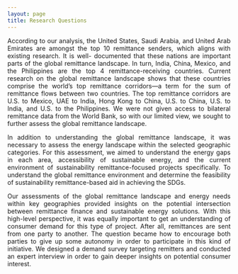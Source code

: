 ```yaml
---
layout: page
title: Research Questions
---
```



<p align="justify">According to our analysis, the United States, Saudi Arabia, and United Arab Emirates are amongst the top 10 remittance senders, which aligns with existing research. It is well- documented that these nations are important parts of the global remittance landscape. In turn, India, China, Mexico, and the Philippines are the top 4 remittance-receiving countries. Current research on the global remittance landscape shows that these countries comprise the world’s top remittance corridors—a term for the sum of remittance flows between two countries. The top remittance corridors are U.S. to Mexico, UAE to India, Hong Kong to China, U.S. to China, U.S. to India, and U.S. to the Philippines.
We were not given access to bilateral remittance data from the World Bank, so with our limited view, we sought to further assess the global remittance landscape.</p>


<p align="justify">In addition to understanding the global remittance landscape, it was necessary to assess the energy landscape within the selected geographic categories. For this assessment, we aimed to understand the energy gaps in each area, accessibility of sustainable energy, and the current environment of sustainability remittance-focused projects specifically. To understand the global remittance environment and determine the feasibility of sustainability remittance-based aid in achieving the SDGs.</p>


<p align="justify">Our assessments of the global remittance landscape and energy needs within key geographies provided insights on the potential intersection between remittance finance and sustainable energy solutions. With this high-level perspective, it was equally important to get an understanding of consumer demand for this type of project. After all, remittances are sent from one party to another. The question became how to encourage both parties to give up some autonomy in order to participate in this kind of initiative. We designed a demand survey targeting remitters and conducted an expert interview in order to gain deeper insights on potential consumer interest.</p>

